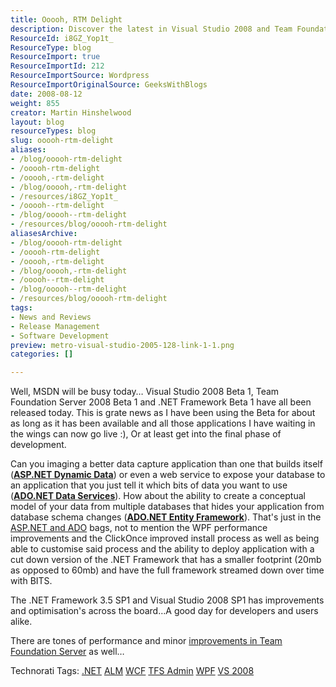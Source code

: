 ```yaml
---
title: Ooooh, RTM Delight
description: Discover the latest in Visual Studio 2008 and Team Foundation Server 2008 with performance boosts and new features that enhance your development experience!
ResourceId: i8GZ_Yop1t_
ResourceType: blog
ResourceImport: true
ResourceImportId: 212
ResourceImportSource: Wordpress
ResourceImportOriginalSource: GeeksWithBlogs
date: 2008-08-12
weight: 855
creator: Martin Hinshelwood
layout: blog
resourceTypes: blog
slug: ooooh-rtm-delight
aliases:
- /blog/ooooh-rtm-delight
- /ooooh-rtm-delight
- /ooooh,-rtm-delight
- /blog/ooooh,-rtm-delight
- /resources/i8GZ_Yop1t_
- /ooooh--rtm-delight
- /blog/ooooh--rtm-delight
- /resources/blog/ooooh-rtm-delight
aliasesArchive:
- /blog/ooooh-rtm-delight
- /ooooh-rtm-delight
- /ooooh,-rtm-delight
- /blog/ooooh,-rtm-delight
- /ooooh--rtm-delight
- /blog/ooooh--rtm-delight
- /resources/blog/ooooh-rtm-delight
tags:
- News and Reviews
- Release Management
- Software Development
preview: metro-visual-studio-2005-128-link-1-1.png
categories: []

---
```

Well, MSDN will be busy today… Visual Studio 2008 Beta 1, Team Foundation Server 2008 Beta 1 and .NET Framework Beta 1 have all been released today. This is grate news as I have been using the Beta for about as long as it has been available and all those applications I have waiting in the wings can now go live :), Or at least get into the final phase of development.

Can you imaging a better data capture application than one that builds itself ([**ASP.NET Dynamic Data**](http://www.asp.net/dynamicdata/)) or even a web service to expose your database to an application that you just tell it which bits of data you want to use ([**ADO.NET Data Services**](http://www.asp.net/learn/3.5-SP1/video-239.aspx)). How about the ability to create a conceptual model of your data from multiple databases that hides your application from database schema changes ([**ADO.NET Entity Framework**](http://www.asp.net/learn/3.5-SP1/video-245.aspx)). That's just in the [ASP.NET and ADO](http://www.asp.net/downloads/3.5-SP1/default.aspx) bags, not to mention the WPF performance improvements and the ClickOnce improved install process as well as being able to customise said process and the ability to deploy application with a cut down version of the .NET Framework that has a smaller footprint (20mb as opposed to 60mb) and have the full framework streamed down over time with BITS.

The .NET Framework 3.5 SP1 and Visual Studio 2008 SP1 has improvements and optimisation's across the board…A good day for developers and users alike.

There are tones of performance and minor [improvements in Team Foundation Server](http://blogs.msdn.com/bharry/archive/2008/04/28/team-foundation-server-2008-sp1.aspx) as well…

Technorati Tags: [.NET](http://technorati.com/tags/.NET) [ALM](http://technorati.com/tags/ALM) [WCF](http://technorati.com/tags/WCF) [TFS Admin](http://technorati.com/tags/TFS+Admin) [WPF](http://technorati.com/tags/WPF) [VS 2008](http://technorati.com/tags/VS+2008)
